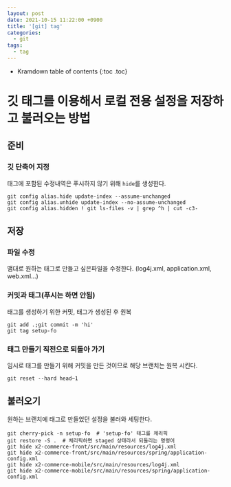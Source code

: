 ```yaml
---
layout: post
date: 2021-10-15 11:22:00 +0900
title: '[git] tag'
categories:
  - git
tags:
  - tag
---
```


* Kramdown table of contents
{:toc .toc}

# 깃 태그를 이용해서 로컬 전용 설정을 저장하고 불러오는 방법

## 준비

### 깃 단축어 지정

태그에 포함된 수정내역은 푸시하지 않기 위해 `hide`를 생성한다.

```
git config alias.hide update-index --assume-unchanged
git config alias.unhide update-index --no-assume-unchanged
git config alias.hidden ! git ls-files -v | grep ^h | cut -c3-
```

## 저장

### 파일 수정

맴대로 원하는 태그로 만들고 싶은파일을 수정한다. (log4j.xml, application.xml, web.xml...)

### 커밋과 태그(푸시는 하면 안됨)

태그를 생성하기 위한 커밋, 태그가 생성된 후 원복

```
git add .;git commit -m 'hi'
git tag setup-fo
```

### 태그 만들기 직전으로 되돌아 가기

임시로 태그를 만들기 위해 커밋을 만든 것이므로 해당 브랜치는 원복 시킨다.

```
git reset --hard head~1
```

## 불러오기

원하는 브랜치에 태그로 만들었던 설정을 불러와 세팅한다.

```
git cherry-pick -n setup-fo  # 'setup-fo' 태그를 체리픽
git restore -S .  # 체리픽하면 staged 상태라서 되돌리는 명령어
git hide x2-commerce-front/src/main/resources/log4j.xml
git hide x2-commerce-front/src/main/resources/spring/application-config.xml
git hide x2-commerce-mobile/src/main/resources/log4j.xml
git hide x2-commerce-mobile/src/main/resources/spring/application-config.xml
```
